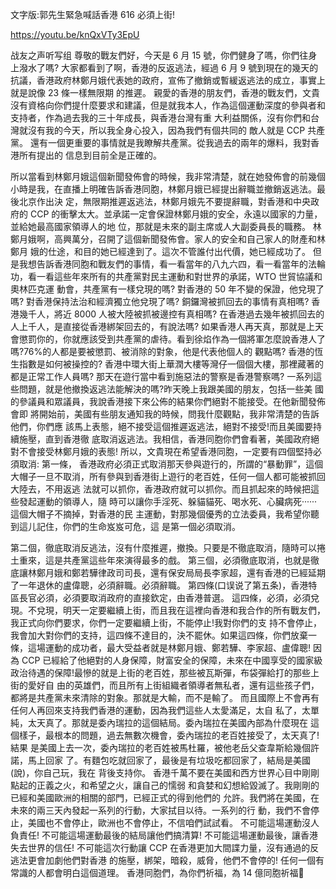 文字版:郭先生緊急喊話香港 616 必須上街!

https://youtu.be/knQxVTy3EpU

战友之声听写组
尊敬的戰友們好，今天是 6 月 15 號，你們健身了嗎，你們往身上潑水了嗎?
大家都看到了啊，香港的反返逃法，經過 6 月 9 號到現在的幾天的抗議，香港政府林鄭月娥代表她的政府，宣佈了撤銷或暫緩返逃法的成立，事實上就是說像 23 條一樣無限期 的推遲。
親愛的香港的朋友們，香港的戰友們，文貴沒有資格向你們提什麼要求和建議，但是就我本人，作為這個運動深度的參與者和支持者，作為過去我的三十年成長，與香港台灣有重 大利益關係，沒有你們和台灣就沒有我的今天，所以我全身心投入，因為我們有個共同的 敵人就是 CCP 共產黨。
還有一個更重要的事情就是我瞭解共產黨。從我過去的兩年的爆料，我對香港所有提出的
信息到目前全是正確的。
  
所以當看到林鄭月娥這個新聞發佈會的時候，我非常清楚，就在她發佈會的前幾個小時是我，在直播上明確告訴香港同胞，林鄭月娥已經提出辭職並撤銷返逃法。最後北京作出決 定，無限期推遲返逃法，林鄭月娥先不要提辭職，對香港和中央政府的 CCP 的衝擊太大。並承諾一定會保證林鄭月娥的安全，永遠以國家的力量，並給她最高國家領導人的地 位，那就是未來的副主席或人大副委員長的職務。
林鄭月娥啊，高興萬分，召開了這個新聞發佈會。家人的安全和自己家人的財產和林鄭月
娥的仕途，和目的她已經達到了。這次不管誰付出代價，她已經成功了。
但是我想告訴香港同胞和戰友們的事情，看一看當年的八九六四，看一看當年的法輪功，看一看這些年來所有的共產黨對民主運動和對世界的承諾，WTO 世貿協議和奧林匹克運 動會，共產黨有一樣兌現的嗎?
對香港的 50 年不變的保證，他兌現了嗎?
對香港保持法治和經濟獨立他兌現了嗎?
銅鑼灣被抓回去的事情有真相嗎?
香港幾千人，將近 8000 人被大陸被抓被邊控有真相嗎? 在香港過去幾年被抓回去的人上千人，是直接從香港綁架回去的，有說法嗎?
如果香港人再天真，那就是上天會懲罰你的，你就應該受到共產黨的虐待。看到徐焰作為一個將軍怎麼說香港人了嗎?76%的人都是要被懲罰、被消除的對象，他是代表他個人的 觀點嗎?
香港的恆生指數是如何被操控的? 香港中環大街上華潤大樓等灣仔一個個大樓，那裡藏著的都是正常工作人員嗎? 那天在遊行當中看到施惡法的警察是香港警察嗎?
一系列這些問題，就是他撤換返逃法能解決的嗎?昨天晚上我跟美國的朋友，包括一些美
國的參議員和眾議員，我說香港接下來公佈的結果你們絕對不能接受。在他新聞發佈會即
將開始前，美國有些朋友通知我的時候，問我什麼觀點，我非常清楚的告訴他們，你們應
該馬上表態，絕不接受這個推遲返逃法，絕對不接受!而且美國要持續施壓，直到香港徹
底取消返逃法。我相信，香港同胞你們會看著，美國政府絕對不會接受林鄭月娥的表態!
所以，文貴現在希望香港同胞，一定要有四個堅持必須取消:
第一條， 香港政府必須正式取消那天參與遊行的，所謂的“暴動罪”，這個大帽子一旦不取消，所有參與到香港街上遊行的老百姓，任何一個人都可能被抓回大陸去，不用返逃 法就可以抓你，香港政府就可以抓你。而且抓起來的時候把這些發起運動的領導人，隨 時可以讓你手淫死、躲貓貓死、喝水死、心臟病死······這個大帽子不摘掉，對香港的民 主運動，對那幾個優秀的立法委員，我希望你聽到這儿記住，你們的生命岌岌可危，這 是第一個必須取消。

第二個，徹底取消反逃法，沒有什麼推遲，撤換。只要是不徹底取消，隨時可以捲土重來，這是共產黨這些年來演得最多的戲。
第三個，必須徹底取消，也就是徹底讓林鄭月娥和鄭若驊律政司司長，還有保安局局長李家超，還有香港的已經延期了一年退休的盧偉聰，必須辭職。必須辭職。
第四條(口误说了第五条)，香港特區長官必須，必須要取消政府的直接欽定，由香港普選。
這四條，必須，必須兌現。不兌現，明天一定要繼續上街，而且我在這裡向香港和我合作的所有戰友們，我正式向你們要求，你們一定要繼續上街，不能停止!我對你們的支 持不會停止，我會加大對你們的支持，這四條不達目的，決不罷休。如果這四條，你們放棄一條，這場運動的成功者，最大受益者就是林鄭月娥、鄭若驊、李家超、盧偉聰!
因為 CCP 已經給了他絕對的人身保障，財富安全的保障，未來在中國享受的國家級政治待遇的保障!最慘的就是上街的老百姓，那些被瓦斯彈，布袋彈給打的那些上街的愛好自 由的英雄們，而且所有上街組織者領導者無私者，還有這些孩子們，都將是共產黨未來清除的對象。那就是大輸，而不是輸了。
而且國際上不會再有任何人再回來支持我們香港的運動，因為我們這些人太愛滿足，太自
私了，太單純，太天真了。那就是委內瑞拉的這個結局。委內瑞拉在美國內部為什麼現在
這個樣子，最根本的問題，過去無數次機會，委內瑞拉的老百姓接受了，太天真了!結果
是美國上去一次，委內瑞拉的老百姓被馬杜羅，被他老岳父查韋斯給幾個許諾，馬上回家
了。有麵包吃就回家了，最後是有垃圾吃都回家了，結局是美國(說)，你自己玩，我在
背後支持你。
香港千萬不要在美國和西方世界心目中剛剛點起的正義之火，和希望之火，讓自己的懦弱
和貪婪和幻想給毀滅了。我剛剛的已經和美國歐洲的相關的部門，已經正式的得到他們的
允許。我們將在美國，在未來的兩三天內發起一系列的行動，大家拭目以待。一系列的行
動，我們不會停止，美國也不會停止，歐洲也不會停止，不信咱們試試看。
不可能這場運動沒人負責任!
不可能這場運動最後的結局讓他們搞清算! 不可能這場運動最後，讓香港失去世界的信任!
不可能這次行動讓 CCP 在香港更加大間諜力量，沒有通過的反逃法更會加劇他們對香港 的施壓，綁架，暗殺，威脅，他們不會停的!
任何一個有常識的人都會明白這個道理。 香港同胞們，為你們祈福，為 14 億同胞祈福🙏
